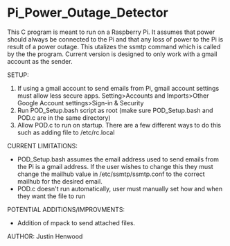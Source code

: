 # Pi_Power_Outage_Detector
This C program is meant to run on a Raspberry Pi.  It assumes that power should always be connected to the Pi and that any loss of power to the Pi is result of a power outage.  This utalizes the ssmtp command which is called by the the program.  Current version is designed to only work with a gmail account as the sender.

SETUP:
1) If using a gmail account to send emails from Pi, gmail account settings must allow less secure apps. 
Setting>Accounts and Imports>Other Google Account settings>Sign-in & Security
2) Run POD_Setup.bash script as root (make sure POD_Setup.bash and POD.c are in the same directory)
3) Allow POD.c to run on startup.  There are a few different ways to do this such as adding file to /etc/rc.local

CURRENT LIMITATIONS:
 - POD_Setup.bash assumes the email address used to send emails from the Pi is a gmail address.  If the user wishes to change this they must change the mailhub value in /etc/ssmtp/ssmtp.conf to the correct mailhub for the desired email.
 - POD.c doesn't run automatically, user must manually set how and when they want the file to run
 
 POTENTIAL ADDITIONS/IMPROVMENTS:
 - Addition of mpack to send attached files.
 
 AUTHOR:
 Justin Henwood 
